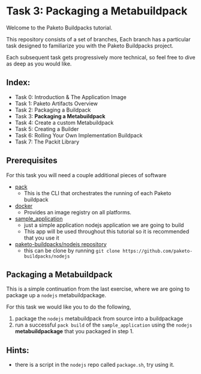 # Task 3: Packaging a Metabuildpack

Welcome to the Paketo Buildpacks tutorial.

This repository consists of a set of branches,
Each branch has a particular task designed to familiarize
you with the Paketo Buildpacks project.

Each subsequent task gets progressively more technical,
so feel free to dive as deep as you would like.

Index:
-
- Task 0: Introduction & The Application Image
- Task 1: Paketo Artifacts Overview
- Task 2: Packaging a Buildpack
- Task 3: **Packaging a Metabuildpack**
- Task 4: Create a custom Metabuildpack
- Task 5: Creating a Builder
- Task 6: Rolling Your Own Implementation Buildpack
- Task 7: The Packit Library

## Prerequisites

For this task you will need a couple additional pieces of software
 - [pack](https://buildpacks.io/docs/install-pack/)
   - This is the CLI that orchestrates the running of each Paketo buildpack
 - [docker](https://docs.docker.com/get-docker/)
   - Provides an image registry on all platforms.
 - [sample_application](https://github.com/dwillist/onboarding_application)
   - just a simple application nodejs application we are going to build
   -    This app will be used throughout this tutorial so it is recommended that you use it
- [paketo-buildpacks/nodejs repository](https://github.com/paketo-buildpacks/nodejs)
    - this can be clone by running
    ```git clone https://github.com/paketo-buildpacks/nodejs```



## Packaging a Metabuildpack

This is a simple continuation from the last exercise, where we are going to package up a `nodejs` metabuildpackage.

For this task we would like you to do the following,
 1) package the `nodejs` metabuildpack from source into a buildpackage
 2) run a successful `pack build` of the `sample_application` using the `nodejs` **metabuildpackage** that you packaged in step 1.

Hints:
-
- there is a script in the `nodejs` repo called `package.sh`, try using it.

